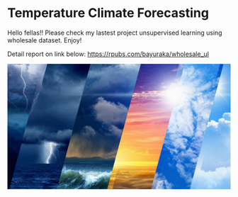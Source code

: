 # Temperature Climate Forecasting

Hello fellas!!
Please check my lastest project unsupervised learning using wholesale dataset.
Enjoy!

Detail report on link below:
https://rpubs.com/bayuraka/wholesale_ul

![image](https://github.com/bayuraka/temperature_forecast_timeseries/blob/main/Climate.jpeg)
